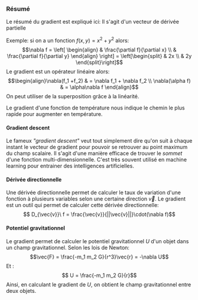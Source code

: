 ### Résumé
Le résumé du gradient est expliqué ici: [](Analyse%20vectorielle.md#Gradient) 
Il s'agit d'un vecteur de dérivée partielle

Exemple: si on a un fonction $f(x,y) = x^2 + y^2$ alors:
$$\nabla f = \left[ \begin{align} & \frac{\partial f}{\partial x} \\ & \frac{\partial f}{\partial y}  \end{align} \right] = \left[\begin{split}
& 2x \\
& 2y
\end{split}\right]$$
Le gradient est un opérateur linéaire alors: $$\begin{align}\nabla(f_1 +f_2) & = \nabla f_1 + \nabla f_2 \\
\nabla(\alpha f) & = \alpha\nabla f
\end{align}$$
On peut utiliser de la superposition grâce à la linéarité. 

Le gradient d'une fonction de température nous indique le chemin le plus rapide pour augmenter en température. 

#### Gradient descent
Le fameux *"gradient descent"* veut tout simplement dire qu'on suit à chaque instant le vecteur de gradient pour pouvoir se retrouver au point maximum du champ scalaire. Il s'agit d'une manière efficace de trouver le *sommet* d'une fonction multi-dimensionnelle. C'est très souvent utilisé en machine learning pour entrainer des intelligences artificielles.
#### Dérivée directionnelle
Une dérivée directionnelle permet de calculer le taux de variation d'une fonction à plusieurs variables selon une certaine direction $\vec{v}$.  Le gradient est un outil qui permet de calculer cette dérivée directionnelle: $$ D_{\vec{v}}\ f = \frac{\vec{v}}{||\vec{v}||}\cdot(\nabla f)$$
#### Potentiel gravitationnel
Le gradient permet de calculer le potentiel gravitationnel $U$ d'un objet dans un champ gravitationnel. Selon les lois de Newton: $$\vec{F} = \frac{-m_1 m_2 G}{r^3}\vec{r} = -\nabla U$$
Et :$$ U = \frac{-m_1 m_2 G}{r}$$
Ainsi, en calculant le gradient de $U$, on obtient le champ gravitationnel entre deux objets.